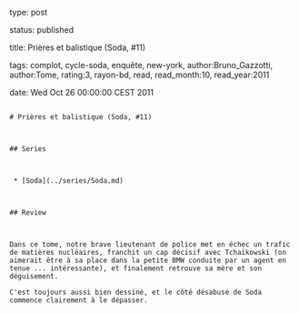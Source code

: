 type: post
status: published
title: Prières et balistique (Soda, #11)
tags:  complot,  cycle-soda,  enquête,  new-york, author:Bruno_Gazzotti, author:Tome, rating:3, rayon-bd, read, read_month:10, read_year:2011
date: Wed Oct 26 00:00:00 CEST 2011
~~~~~~
# Prières et balistique (Soda, #11)

## Series

 * [Soda](../series/Soda.md)

## Review

Dans ce tome, notre brave lieutenant de police met en échec un trafic de matières nucléaires, franchit un cap décisif avec Tchaïkowski (on aimerait être à sa place dans la petite BMW conduite par un agent en tenue ... intéressante), et finalement retrouve sa mère et son déguisement.  
C'est toujours aussi bien dessiné, et le côté désabusé de Soda commence clairement à le dépasser.